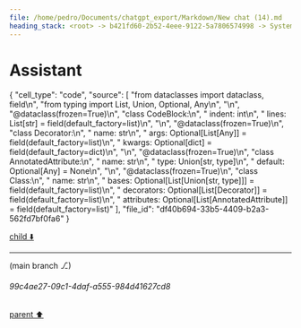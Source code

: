 ```yaml
---
file: /home/pedro/Documents/chatgpt_export/Markdown/New chat (14).md
heading_stack: <root> -> b421fd60-2b52-4eee-9122-5a7806574998 -> System -> 0e0de881-5a7b-4301-9643-ccff084a4ddf -> System -> aaa24362-c889-42c5-afec-aae36a2536d8 -> User -> 5e125b51-4948-41c1-bdf3-93b510bdb1af -> Assistant -> Ideal API Design -> Helper Classes -> Class -> Decorator -> AnnotatedAttribute -> BaseClass -> CodeBlock -> Recursive Code Generation -> Handling Indentation -> Example Implementation -> aaa2b636-9271-4157-9924-1a308fab5317 -> User -> 3c3b81e1-8cd2-4341-91c2-7b030a68f9a1 -> Assistant -> Leveraging Dataclasses -> aaa2a536-29ee-411d-9f01-afe2796f7425 -> User -> ad160486-5d4d-45c6-83bb-efd81a90f8a0 -> Assistant -> Leveraging Dataclasses -> Concerns for a Robust Implementation -> Patterns and Techniques to Borrow -> aaa2ec09-e316-4cbb-b846-830f33c67f26 -> User -> a5788519-835a-45b5-b51d-528548cac670 -> Assistant -> 61aee1c3-e68d-40ae-809a-afc5d1724485 -> Tool -> 762c81fb-e886-4720-99d8-96aa98924ec0 -> Assistant -> a144d99e-52e8-4fbe-a36c-44d0f6b900d5 -> Assistant -> 65b27eb5-58f3-4b78-8ed6-c8c5a63ee58b -> Tool -> fd21876b-41e9-488e-a016-1196a389464a -> Assistant -> aaa2cc47-c3e4-41dd-b91f-9362a6cdc798 -> User -> adafa997-35c7-4e33-a059-887b09c0a065 -> Assistant
---
```

# Assistant

{
  "cell_type": "code",
  "source": [
    "from dataclasses import dataclass, field\n",
    "from typing import List, Union, Optional, Any\n",
    "\n",
    "@dataclass(frozen=True)\n",
    "class CodeBlock:\n",
    "    indent: int\n",
    "    lines: List[str] = field(default_factory=list)\n",
    "\n",
    "@dataclass(frozen=True)\n",
    "class Decorator:\n",
    "    name: str\n",
    "    args: Optional[List[Any]] = field(default_factory=list)\n",
    "    kwargs: Optional[dict] = field(default_factory=dict)\n",
    "\n",
    "@dataclass(frozen=True)\n",
    "class AnnotatedAttribute:\n",
    "    name: str\n",
    "    type: Union[str, type]\n",
    "    default: Optional[Any] = None\n",
    "\n",
    "@dataclass(frozen=True)\n",
    "class Class:\n",
    "    name: str\n",
    "    bases: Optional[List[Union[str, type]]] = field(default_factory=list)\n",
    "    decorators: Optional[List[Decorator]] = field(default_factory=list)\n",
    "    attributes: Optional[List[AnnotatedAttribute]] = field(default_factory=list)"
  ],
  "file_id": "df40b694-33b5-4409-b2a3-562fd7bf0fa6"
}

[child ⬇️](#99c4ae27-09c1-4daf-a555-984d41627cd8)

---

(main branch ⎇)
###### 99c4ae27-09c1-4daf-a555-984d41627cd8
[parent ⬆️](#adafa997-35c7-4e33-a059-887b09c0a065)
